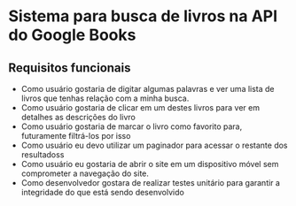 # Sistema para busca de livros na API do Google Books

## Requisitos funcionais
- Como usuário gostaria de digitar algumas palavras e ver uma lista de livros que tenhas relação com a minha busca.
- Como usuário gostaria de clicar em um destes livros para ver em detalhes as descrições do livro
- Como usuário gostaria de marcar o livro como favorito para, futuramente filtrá-los por isso
- Como usuário eu devo utilizar um paginador para acessar o restante dos resultadoss
- Como usuário eu gostaria de abrir o site em um dispositivo móvel sem comprometer a navegação do site.
- Como desenvolvedor gostara de realizar testes unitário para garantir a integridade do que está sendo desenvolvido
